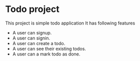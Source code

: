 # Todo project

This project is simple todo application
It has following features

- A user can signup.
- A user can signin.
- A user can create a todo.
- A user can see their existing todos.
- A user can a mark todo as done.